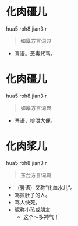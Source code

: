 # 化肉礓儿
hua5 roh8 jian3 r
> 如皋方言词典
- 詈语。恶毒咒骂。

# 化肉礓儿
hua5 roh8 jian3 r
> 如皋方言词典
- 詈语，排泄大便。

# 化肉浆儿
hua5 roh8 jian3 r
> 东台方言词典
- （詈语）又称“化血水儿”。
- 骂拉肚子的人。
- 骂人快死。
- 昵称小孩或朋友
  - 这个～多神气！
